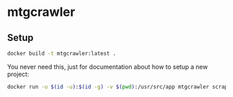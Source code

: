 # mtgcrawler

## Setup

```bash
docker build -t mtgcrawler:latest .
```

You never need this, just for documentation about how to setup a new project:
```bash
docker run -u $(id -u):$(id -g) -v $(pwd):/usr/src/app mtgcrawler scrapy startproject mtgcrawler
```
